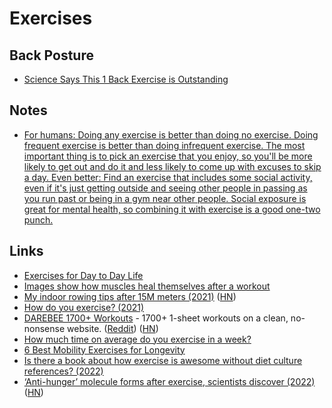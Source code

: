 # Exercises

## Back Posture

- [Science Says This 1 Back Exercise is Outstanding](https://www.youtube.com/watch?v=lXQ2V0XfI_M)

## Notes

- [For humans: Doing any exercise is better than doing no exercise. Doing frequent exercise is better than doing infrequent exercise. The most important thing is to pick an exercise that you enjoy, so you'll be more likely to get out and do it and less likely to come up with excuses to skip a day. Even better: Find an exercise that includes some social activity, even if it's just getting outside and seeing other people in passing as you run past or being in a gym near other people. Social exposure is great for mental health, so combining it with exercise is a good one-two punch.](https://news.ycombinator.com/item?id=26741776)

## Links

- [Exercises for Day to Day Life](https://www.webshealth.com/health/nine-exercises-for-every-one/)
- [Images show how muscles heal themselves after a workout](https://www.livescience.com/muscle-repair-by-roaming-nuclei)
- [My indoor rowing tips after 15M meters (2021)](https://onlyrss.org/posts/my-rowing-tips-after-15-million-meters.html) ([HN](https://news.ycombinator.com/item?id=28911503))
- [How do you exercise? (2021)](https://www.reddit.com/r/slatestarcodex/comments/qpb408/how_do_you_exercise/)
- [DAREBEE 1700+ Workouts](https://darebee.com/workouts) - 1700+ 1-sheet workouts on a clean, no-nonsense website. ([Reddit](https://www.reddit.com/r/InternetIsBeautiful/comments/qr4z4o/1700_1sheet_workouts_on_a_clean_nononsense_website/)) ([HN](https://news.ycombinator.com/item?id=29403113))
- [How much time on average do you exercise in a week?](https://news.ycombinator.com/item?id=29769623)
- [6 Best Mobility Exercises for Longevity](https://www.wellandgood.com/best-mobility-exercises-for-longevity/)
- [Is there a book about how exercise is awesome without diet culture references? (2022)](https://www.reddit.com/r/suggestmeabook/comments/vfi50j/is_there_a_book_about_how_exercise_is_awesome/)
- [‘Anti-hunger’ molecule forms after exercise, scientists discover (2022)](https://med.stanford.edu/news/all-news/2022/06/anti-hunger-molecule-exercise.html) ([HN](https://news.ycombinator.com/item?id=31858063))
